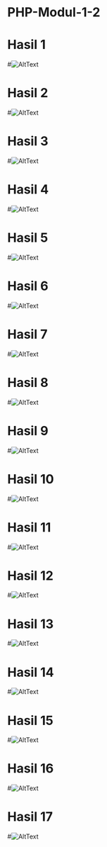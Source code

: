 # PHP-Modul-1-2
# Hasil 1
#![AltText](https://github.com/najmi10/PHP-Modul-1-2/blob/master/lat.png "Hasil Satu")
# Hasil 2
#![AltText](https://github.com/najmi10/PHP-Modul-1-2/blob/master/lat2.png "Hasil Dua")
# Hasil 3
#![AltText](https://github.com/najmi10/PHP-Modul-1-2/blob/master/lat3.png "Hasil Tiga")
# Hasil 4
#![AltText](https://github.com/najmi10/PHP-Modul-1-2/blob/master/lat4.png "Hasil Empat")
# Hasil 5
#![AltText](https://github.com/najmi10/PHP-Modul-1-2/blob/master/lat5.png "Hasil Lima")
# Hasil 6
#![AltText](https://github.com/najmi10/PHP-Modul-1-2/blob/master/lat6.png "Hasil Enam")
# Hasil 7
#![AltText](https://github.com/najmi10/PHP-Modul-1-2/blob/master/lat6b.png "Hasil Tujuh")
# Hasil 8
#![AltText](https://github.com/najmi10/PHP-Modul-1-2/blob/master/latihan1.png "Hasil Delapan")
# Hasil 9
#![AltText](https://github.com/najmi10/PHP-Modul-1-2/blob/master/latihan2.png "Hasil Sembilan")
# Hasil 10
#![AltText](https://github.com/najmi10/PHP-Modul-1-2/blob/master/latihan3.png "Hasil Sepuluh")
# Hasil 11
#![AltText](https://github.com/najmi10/PHP-Modul-1-2/blob/master/latihan4.png "Hasil Sebelas")
# Hasil 12
#![AltText](https://github.com/najmi10/PHP-Modul-1-2/blob/master/latihan5.png "Hasil Dua Belas")
# Hasil 13
#![AltText](https://github.com/najmi10/PHP-Modul-1-2/blob/master/latihan6.png "Hasil Tiga Belas")
# Hasil 14
#![AltText](https://github.com/najmi10/PHP-Modul-1-2/blob/master/latihan7.png "Hasil Empat Belas")
# Hasil 15
#![AltText](https://github.com/najmi10/PHP-Modul-1-2/blob/master/latihan8.png "Hasil Lima Belas")
# Hasil 16
#![AltText](https://github.com/najmi10/PHP-Modul-1-2/blob/master/latihan9.png "Hasil Enam Belas")
# Hasil 17
#![AltText](https://github.com/najmi10/PHP-Modul-1-2/blob/master/latihan10.png "Hasil Tujuh Belas")






